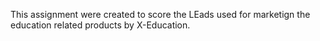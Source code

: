 This assignment were created to score the LEads used for marketign the education related products by X-Education.
